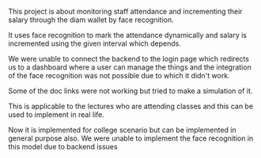 This project is about monitoring staff attendance and incrementing their salary through the diam wallet by face recognition.

It uses face recognition to mark the attendance dynamically and salary is incremented using the given interval which depends.

We were unable to connect the backend to the login page which redirects us to a dashboard where a user can manage the things 
and the integration of the face recognition was not possible due to which it didn't work.


Some of the doc links were not working but tried to make a simulation of it.

This is applicable to the lectures who are attending classes and this can be used to implement in real life.

Now it is implemented for college scenario but can be implemented in general purpose also.
 We were unable to implement the face recognition in this model due to backend issues
 

